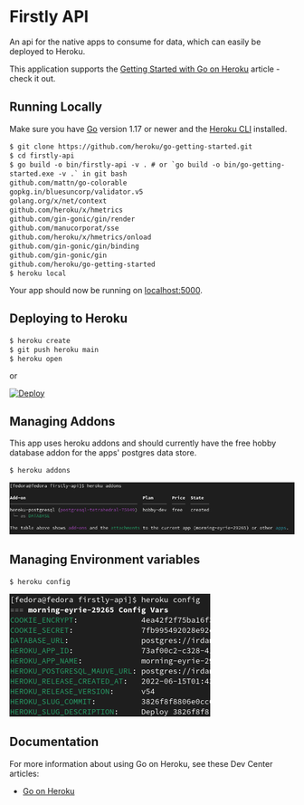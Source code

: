 
# Firstly API

An api for the native apps to consume for data, which can easily be deployed to Heroku.

This application supports the [Getting Started with Go on Heroku](https://devcenter.heroku.com/articles/getting-started-with-go) article - check it out.

## Running Locally

Make sure you have [Go](http://golang.org/doc/install) version 1.17 or newer and the [Heroku CLI](https://devcenter.heroku.com/articles/heroku-cli) installed.

```shell
$ git clone https://github.com/heroku/go-getting-started.git
$ cd firstly-api
$ go build -o bin/firstly-api -v . # or `go build -o bin/go-getting-started.exe -v .` in git bash
github.com/mattn/go-colorable
gopkg.in/bluesuncorp/validator.v5
golang.org/x/net/context
github.com/heroku/x/hmetrics
github.com/gin-gonic/gin/render
github.com/manucorporat/sse
github.com/heroku/x/hmetrics/onload
github.com/gin-gonic/gin/binding
github.com/gin-gonic/gin
github.com/heroku/go-getting-started
$ heroku local
```

Your app should now be running on [localhost:5000](http://localhost:5000/).

## Deploying to Heroku

```shell
$ heroku create
$ git push heroku main
$ heroku open
```

or

[![Deploy](https://www.herokucdn.com/deploy/button.png)](https://heroku.com/deploy)


## Managing Addons

This app uses heroku addons and should currently have the free hobby database addon for the apps' postgres data store.

```shell
$ heroku addons
```
[![Addons](heroku-addons-output.png)](heroku-addons-output.png)

## Managing Environment variables

```shell
$ heroku config
```
[![Addons](heroku-config.png)](heroku-config.png)


## Documentation

For more information about using Go on Heroku, see these Dev Center articles:

- [Go on Heroku](https://devcenter.heroku.com/categories/go)
